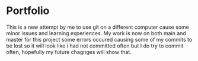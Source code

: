 # Portfolio
This is a new attempt by me to use git on a different computer cause some minor issues and learning experiences. My work is now on both main and master for this project some errors occured causing some of my commits to be lost so it will look like i had not committed often but I do try to commit often, hopefully my future chagnges will show that. 
